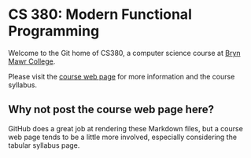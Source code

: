 CS 380: Modern Functional Programming
=====================================

Welcome to the Git home of CS380, a computer science course at
[Bryn Mawr College](http://cs.brynmawr.edu/).

Please visit the [course web page](http://cs.brynmawr.edu/Courses/cs380/spring2017)
for more information and the course syllabus.

Why not post the course web page here?
--------------------------------------

GitHub does a great job at rendering these Markdown files, but a course web page
tends to be a little more involved, especially considering the tabular syllabus
page.
